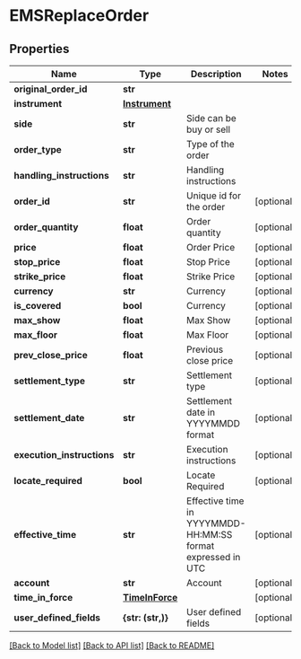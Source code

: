 # EMSReplaceOrder


## Properties
Name | Type | Description | Notes
------------ | ------------- | ------------- | -------------
**original_order_id** | **str** |  | 
**instrument** | [**Instrument**](Instrument.md) |  | 
**side** | **str** | Side can be buy or sell | 
**order_type** | **str** | Type of the order | 
**handling_instructions** | **str** | Handling instructions | 
**order_id** | **str** | Unique id for the order | [optional] 
**order_quantity** | **float** | Order quantity | [optional] 
**price** | **float** | Order Price | [optional] 
**stop_price** | **float** | Stop Price | [optional] 
**strike_price** | **float** | Strike Price | [optional] 
**currency** | **str** | Currency | [optional] 
**is_covered** | **bool** | Currency | [optional] 
**max_show** | **float** | Max Show | [optional] 
**max_floor** | **float** | Max Floor | [optional] 
**prev_close_price** | **float** | Previous close price | [optional] 
**settlement_type** | **str** | Settlement type | [optional] 
**settlement_date** | **str** | Settlement date in YYYYMMDD format | [optional] 
**execution_instructions** | **str** | Execution instructions | [optional] 
**locate_required** | **bool** | Locate Required | [optional] 
**effective_time** | **str** | Effective time in YYYYMMDD-HH:MM:SS format expressed in UTC | [optional] 
**account** | **str** | Account | [optional] 
**time_in_force** | [**TimeInForce**](TimeInForce.md) |  | [optional] 
**user_defined_fields** | **{str: (str,)}** | User defined fields | [optional] 

[[Back to Model list]](../README.md#documentation-for-models) [[Back to API list]](../README.md#documentation-for-api-endpoints) [[Back to README]](../README.md)


